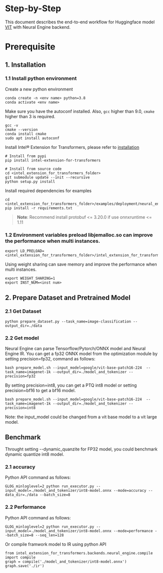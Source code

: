 Step-by-Step
=========
This document describes the end-to-end workflow for Huggingface model [VIT](https://huggingface.co/google/vit-base-patch16-224) with Neural Engine backend.

# Prerequisite

## 1. Installation
### 1.1 Install python environment
Create a new python environment
```shell
conda create -n <env name> python=3.8
conda activate <env name>
```
Make sure you have the autoconf installed. 
Also, `gcc` higher than 9.0, `cmake` higher than 3 is required.
```shell
gcc -v
cmake --version
conda install cmake
sudo apt install autoconf
```
Install Intel® Extension for Transformers, please refer to [installation](https://github.com/intel/intel-extension-for-transformers/blob/main/docs/installation.md)
```shell
# Install from pypi
pip install intel-extension-for-transformers

# Install from source code
cd <intel_extension_for_transformers_folder>
git submodule update --init --recursive
python setup.py install
```
Install required dependencies for examples
```shell
cd <intel_extension_for_transformers_folder>/examples/deployment/neural_engine/sst2/bert_mini
pip install -r requirements.txt
```
>**Note**: Recommend install protobuf <= 3.20.0 if use onnxruntime <= 1.11


### 1.2 Environment variables preload libjemalloc.so can improve the performance when multi instances.
```
export LD_PRELOAD=<intel_extension_for_transformers_folder>/intel_extension_for_transformers/backends/neural_engine/executor/third_party/jemalloc/lib/libjemalloc.so
```
Using weight sharing can save memory and improve the performance when multi instances.
```
export WEIGHT_SHARING=1
export INST_NUM=<inst num>
```
## 2. Prepare Dataset and Pretrained Model

### 2.1 Get Dataset

```shell
python prepare_dataset.py --task_name=image-classification --output_dir=./data
```

### 2.2 Get model
Neural Engine can parse Tensorflow/Pytorch/ONNX model and Neural Engine IR.
You can get a fp32 ONNX model from the optimization module by setting precision=fp32, command as follows:
```shell
bash prepare_model.sh --input_model=google/vit-base-patch16-224  --task_name=imagenet-1k --output_dir=./model_and_tokenizer --precision=fp32
```
By setting precision=int8, you can get a PTQ int8 model or setting precision=bf16 to get a bf16 model.
```shell
bash prepare_model.sh --input_model=google/vit-base-patch16-224  --task_name=imagenet-1k --output_dir=./model_and_tokenizer --precision=int8
```
Note: the input_model could be changed from a vit base model to a vit large model.

## Benchmark
Throught setting --dynamic_quanzite for FP32 model, you could benchmark dynamic quantize int8 model.
### 2.1 accuracy  
Python API command as follows:
  ```shell
  GLOG_minloglevel=2 python run_executor.py --input_model=./model_and_tokenizer/int8-model.onnx --mode=accuracy --data_dir=./data --batch_size=8
  ```

### 2.2 Performance
Python API command as follows:
  ```shell
  GLOG_minloglevel=2 python run_executor.py --input_model=./model_and_tokenizer/int8-model.onnx --mode=performance --batch_size=8 --seq_len=128
  ```

  Or compile framwork model to IR using python API
  ```
  from intel_extension_for_transformers.backends.neural_engine.compile import compile
  graph = compile('./model_and_tokenizer/int8-model.onnx')
  graph.save('./ir')
  ```

